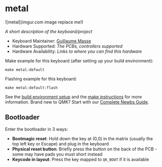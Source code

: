 # metal

![metal](imgur.com image replace me!)

*A short description of the keyboard/project*

* Keyboard Maintainer: [Guillaume Masse](https://github.com/MasseGuillaume)
* Hardware Supported: *The PCBs, controllers supported*
* Hardware Availability: *Links to where you can find this hardware*

Make example for this keyboard (after setting up your build environment):

    make metal:default

Flashing example for this keyboard:

    make metal:default:flash

See the [build environment setup](https://docs.qmk.fm/#/getting_started_build_tools) and the [make instructions](https://docs.qmk.fm/#/getting_started_make_guide) for more information. Brand new to QMK? Start with our [Complete Newbs Guide](https://docs.qmk.fm/#/newbs).

## Bootloader

Enter the bootloader in 3 ways:

* **Bootmagic reset**: Hold down the key at (0,0) in the matrix (usually the top left key or Escape) and plug in the keyboard
* **Physical reset button**: Briefly press the button on the back of the PCB - some may have pads you must short instead
* **Keycode in layout**: Press the key mapped to `QK_BOOT` if it is available

